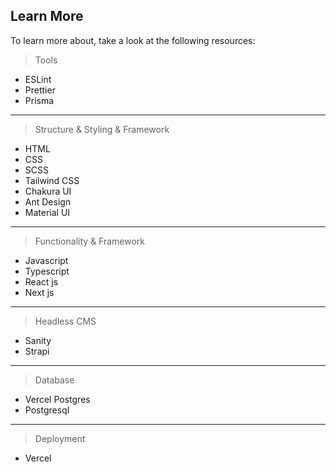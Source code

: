 ## Learn More
To learn more about, take a look at the following resources:
> Tools
- ESLint
- Prettier
- Prisma 
***

> Structure & Styling & Framework
- HTML
- CSS
- SCSS
- Tailwind CSS
- Chakura UI
- Ant Design
- Material UI
***

> Functionality & Framework
- Javascript 
- Typescript 
- React js 
- Next js 
***

> Headless CMS
- Sanity 
- Strapi
*** 

> Database
- Vercel Postgres
- Postgresql
*** 

> Deployment
- Vercel
